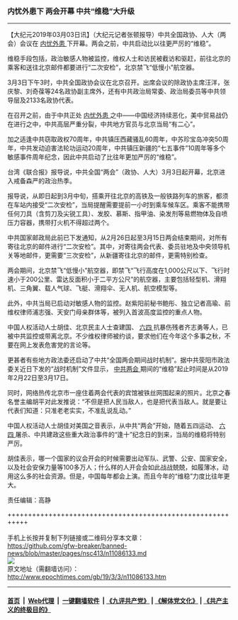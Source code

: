 ### 内忧外患下 两会开幕 中共“维稳”大升级
------------------------

<p>
 【大纪元2019年03月03日讯】（大纪元记者张顿报导）中共全国政协、人大（两会）会议在
 <a href="http://www.epochtimes.com/gb/tag/%E5%86%85%E5%BF%A7%E5%A4%96%E6%82%A3.html">
  内忧外患
 </a>
 下开幕。两会之前，中共启动比以往更严厉的“维稳”。
</p>
<p>
 维稳手段包括，政治敏感人物被监控，维权人士和访民被截访和驱赶，前往北京的乘客和送往北京邮件都要进行“二次安检”，北京禁飞“低慢小”航空器。
</p>
<p>
 3月3日下午3时，中共全国政协会议在北京召开。出席会议的除政协主席汪洋，张庆黎、刘奇葆等24名政协副主席外，还有中共政治局常委、政治局委员等中共领导层及2133名政协代表。
</p>
<p>
 在召开之前，由于中共正处
 <a href="http://www.epochtimes.com/gb/tag/%E5%86%85%E5%BF%A7%E5%A4%96%E6%82%A3.html">
  内忧外患
 </a>
 之中——中国经济持续恶化，美中贸易战仍在进行之中，中共高层严重分裂，中共地方官员与北京当局“有二心”。
</p>
<p>
 加之适逢中共窃取政权70周年，中共镇压西藏骚乱60周年，中苏珍宝岛冲突50周年，中共发动迫害法轮功运动20周年，中共镇压新疆的“七五事件”10周年等多个敏感事件周年纪念，因此中共启动了比往年更加严厉的“维稳”。
</p>
<p>
 台湾《联合报》报导说，中共全国“两会”（政协、人大）3月3日起开幕，北京进入戒备森严的政治热季。
</p>
<p>
 报导说，从即日起到3月中旬，搭乘开往北京的高铁及一般铁路列车的旅客，都须在车站内接受“二次安检”，当局提醒需要提前一小时到乘车候车区。乘客不能携带任何刀具（含剪刀及尖锐工具）、发胶、慕斯、指甲油、染发剂等易燃物体及自喷压力容器，携带打火机不得超过两个。
</p>
<p>
 中共国家邮政局此前已下发通知，从2月26日起至3月15日两会结束期间，对所有寄往北京的邮件进行“二次安检”。其中，对寄往两会代表、委员驻地及中央领导机关等地邮件，更需要“三次安检”，从新疆寄往北京的邮件，更需特别检查。
</p>
<p>
 两会期间，北京禁飞“低慢小”航空器，即禁飞“飞行高度在1,000公尺以下、飞行时速小于200公里、雷达反面积小于二平方公尺”的航空器，主要包括轻型机、滑翔机、三角翼、载人气球、飞艇、滑翔伞、无人机、航空模型等。
</p>
<p>
 此外，中共当局已启动对敏感人物的监控。赵紫阳前秘书鲍彤、独立记者高瑜、前维权律师浦志强、天安门母亲群体等，被列入首波高度监控的重点人物。
</p>
<p>
 中国人权活动人士胡佳、北京民主人士查建国、
 <a href="http://www.epochtimes.com/gb/tag/%E5%85%AD%E5%9B%9B.html">
  六四
 </a>
 抗暴伤残者齐志勇等人，已被中共监控或带离北京。不少维权律师被约谈，要求他们在今年这个多事之秋，不要在网上发表危害党的言论等。
</p>
<p>
 更甚者有些地方政法委还启动了中共“全国两会期间战时机制”。据中共荥阳市政法委关近日下发的“战时机制”文件显示，
 <a href="http://www.epochtimes.com/gb/tag/%E4%B8%AD%E5%85%B1%E4%B8%A4%E4%BC%9A.html">
  中共两会
 </a>
 期间的“维稳”起止时间是从2019年2月22日至3月17日。
</p>
<p>
 同时，网络热传北京市一座住着两会代表的宾馆被铁丝网围起来的照片。北京之春名誉主编胡平对此发推说：“不但是把人民当敌人，也是把代表当敌人。就是要让代表们知道：只准老老实实，不准乱说乱动。”
</p>
<p>
 中国人权活动人士胡佳对美国之音表示，从中共“两会”开始，随着五四运动、
 <a href="http://www.epochtimes.com/gb/tag/%E5%85%AD%E5%9B%9B.html">
  六四
 </a>
 屠杀、中共建政这些重大政治事件的“逢十”纪念日的到来，当局的维稳将特别严厉。
</p>
<p>
 胡佳表示，哪一个国家的议会开会的时候需要出动军队、武警、公安、国家安全，以及社会安保力量等100多万人；什么样的人开会会如此战战兢兢，如履薄冰，动用这么多的社会资源。但是，中国每年都会上演。而且今年的“维稳”力度比往年更大。
</p>
<p>
 责任编辑：高静
</p>

+++++++++++++++++++++++++++++++++++++++++++++++++++++++++++<br/><br/>
手机上长按并复制下列链接或二维码分享本文章：<br/>
https://github.com/gfw-breaker/banned-news/blob/master/pages/nsc413/n11086133.md <br/>
<a href='https://github.com/gfw-breaker/banned-news/blob/master/pages/nsc413/n11086133.md'><img src='https://github.com/gfw-breaker/banned-news/blob/master/pages/nsc413/n11086133.md.png'/></a> <br/>
原文地址（需翻墙访问）：http://www.epochtimes.com/gb/19/3/3/n11086133.htm


------------------------
#### [首页](https://github.com/gfw-breaker/banned-news/blob/master/README.md) &nbsp;|&nbsp; [Web代理](https://github.com/labour-camp/helloworld) &nbsp;|&nbsp; [一键翻墙软件](https://github.com/gfw-breaker/nogfw/blob/master/README.md) &nbsp;| [《九评共产党》](https://github.com/gfw-breaker/9ping.md/blob/master/README.md#九评之一评共产党是什么) | [《解体党文化》](https://github.com/gfw-breaker/jtdwh.md/blob/master/README.md) | [《共产主义的终极目的》](https://github.com/gfw-breaker/gczydzjmd.md/blob/master/README.md)

